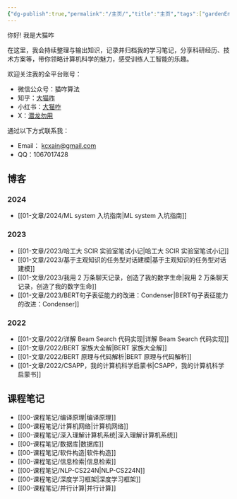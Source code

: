 ```yaml
---
{"dg-publish":true,"permalink":"/主页/","title":"主页","tags":["gardenEntry"]}
---
```



你好! 我是大猫咋

在这里，我会持续整理与输出知识，记录并归档我的学习笔记，分享科研经历、技术方案等，带你领略计算机科学的魅力，感受训练人工智能的乐趣。  

欢迎关注我的全平台账号：

- 微信公众号：猫咋算法
- 知乎：[大猫咋](https://www.zhihu.com/people/deconx)
- 小红书：[大猫咋](https://www.xiaohongshu.com/user/profile/62f4d320000000001f0077b9)
- X：[潜龙勿用](https://twitter.com/kecxain)

通过以下方式联系我：

- Email： kcxain@gmail.com
- QQ：1067017428

## 博客

### 2024

- [[01-文章/2024/ML system 入坑指南\|ML system 入坑指南]]

### 2023

- [[01-文章/2023/哈工大 SCIR 实验室笔试小记\|哈工大 SCIR 实验室笔试小记]]
- [[01-文章/2023/基于主观知识的任务型对话建模\|基于主观知识的任务型对话建模]]
- [[01-文章/2023/我用 2 万条聊天记录，创造了我的数字生命\|我用 2 万条聊天记录，创造了我的数字生命]]
- [[01-文章/2023/BERT句子表征能力的改进：Condenser\|BERT句子表征能力的改进：Condenser]]

### 2022

- [[01-文章/2022/详解 Beam Search 代码实现\|详解 Beam Search 代码实现]]
- [[01-文章/2022/BERT 家族大全解\|BERT 家族大全解]]
- [[01-文章/2022/BERT 原理与代码解析\|BERT 原理与代码解析]]
- [[01-文章/2022/CSAPP，我的计算机科学启蒙书\|CSAPP，我的计算机科学启蒙书]]

## 课程笔记

- [[00-课程笔记/编译原理\|编译原理]]
- [[00-课程笔记/计算机网络\|计算机网络]]
- [[00-课程笔记/深入理解计算机系统\|深入理解计算机系统]]
- [[00-课程笔记/数据库\|数据库]]
- [[00-课程笔记/软件构造\|软件构造]]
- [[00-课程笔记/信息检索\|信息检索]]
- [[00-课程笔记/NLP-CS224N\|NLP-CS224N]]
- [[00-课程笔记/深度学习框架\|深度学习框架]]
- [[00-课程笔记/并行计算\|并行计算]]
